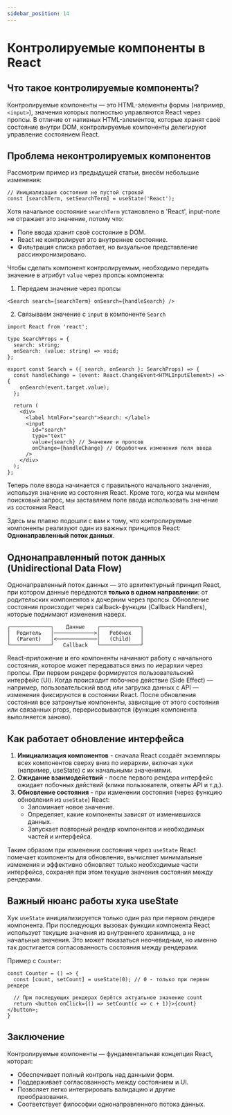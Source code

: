 ```yaml
---
sidebar_position: 14
---
```


# Контролируемые компоненты в React

## Что такое контролируемые компоненты?

Контролируемые компоненты — это HTML-элементы формы (например, `<input>`), значения которых полностью управляются React через пропсы.
В отличие от нативных HTML-элементов, которые хранят своё состояние внутри DOM, контролируемые компоненты делегируют управление состоянием React.

## Проблема неконтролируемых компонентов

Рассмотрим пример из предыдущей статьи, внесём небольшие изменения:

```tsx
// Инициализация состояния не пустой строкой
const [searchTerm, setSearchTerm] = useState('React');
```
Хотя начальное состояние `searchTerm` установлено в 'React', input-поле не отражает это значение, потому что:

- Поле ввода хранит своё состояние в DOM.
- React не контролирует это внутреннее состояние.
- Фильтрация списка работает, но визуальное представление рассинхронизировано.

Чтобы сделать компонент контролируемым, необходимо передать значение в атрибут `value` через пропсы компонента: 

1. Передаем значение через пропсы

```tsx
<Search search={searchTerm} onSearch={handleSearch} />
```

2. Связываем значение с `input` в компоненте `Search`

```tsx
import React from 'react';

type SearchProps = {
  search: string;
  onSearch: (value: string) => void;
};

export const Search = ({ search, onSearch }: SearchProps) => {
  const handleChange = (event: React.ChangeEvent<HTMLInputElement>) => {
    onSearch(event.target.value);
  };

  return (
    <div>
      <label htmlFor="search">Search: </label>
      <input
        id="search"
        type="text"
        value={search} // Значение и пропсов
        onChange={handleChange} // Обработчик изменения поля ввода
      />
    </div>
  );
};
```

Теперь поле ввода начинается с правильного начального значения, используя значение из состояния React.
Кроме того, когда мы меняем поисковый запрос, мы заставляем поле ввода использовать значение из состояния React

Здесь мы плавно подошли с вам к тому, что контролируемые компоненты реализуют один из важных принципов React: **Однонаправленный поток данных**.

## Однонаправленный поток данных (Unidirectional Data Flow)

Однонаправленный поток данных — это архитектурный принцип React, при котором данные передаются **только в одном направлении**: от родительских компонентов к дочерним через пропсы.
Обновление состояния происходит через callback-функции (Callback Handlers), которые поднимают изменения наверх.


```text
┌─────────────┐    Данные    ┌─────────────┐
│  Родитель   │─────────────>│   Ребёнок   │
│  (Parent)   │<─────────────│   (Child)   │
└─────────────┘   Callback   └─────────────┘
```

React-приложение и его компоненты начинают работу с начального состояния, которое может передаваться вниз по иерархии через пропсы. 
При первом рендере формируется пользовательский интерфейс (UI). Когда происходит побочное действие (Side Effect) — например, пользовательский ввод или загрузка данных с API — изменения фиксируются в состоянии React. 
После обновления состояния все затронутые компоненты, зависящие от этого состояния или связанных props, перерисовываются (функция компонента выполняется заново).

## Как работает обновление интерфейса

1. **Инициализация компонентов** - сначала React создаёт экземпляры всех компонентов сверху вниз по иерархии, включая хуки (например, useState) с их начальными значениями.
2. **Ожидание взаимодействий** - после первого рендера интерфейс ожидает побочных действий (клики пользователя, ответы API и т.д.).
3. **Обновление состояния** - при изменении состояния (через функцию обновления из `useState`) React:
    - Запоминает новое значение.
    - Определяет, какие компоненты зависят от изменившихся данных. 
    - Запускает повторный рендер компонентов и необходимых частей и интерфейса.

Таким образом при изменении состояния через `useState` React помечает компоненты для обновления, 
вычисляет минимальные изменения и эффективно обновляет только необходимые части интерфейса, сохраняя при этом текущие значения состояния между рендерами.

## Важный нюанс работы хука useState

Хук `useState` инициализируется только один раз при первом рендере компонента.
При последующих вызовах функции компонента React использует текущие значения из внутреннего хранилища, а не начальные значения.
Это может показаться неочевидным, но именно так достигается согласованность состояния между рендерами.

Пример с `Counter`:

```tsx
const Counter = () => {
  const [count, setCount] = useState(0); // 0 - только при первом рендере

  // При последующих рендерах берётся актуальное значение count
  return <button onClick={() => setCount(c => c + 1)}>{count}</button>;
}
```

## Заключение

Контролируемые компоненты — фундаментальная концепция React, которая:

- Обеспечивает полный контроль над данными форм.
- Поддерживает согласованность между состоянием и UI.
- Позволяет легко интегрировать валидацию и другие преобразования.
- Соответствует философии однонаправленного потока данных.

